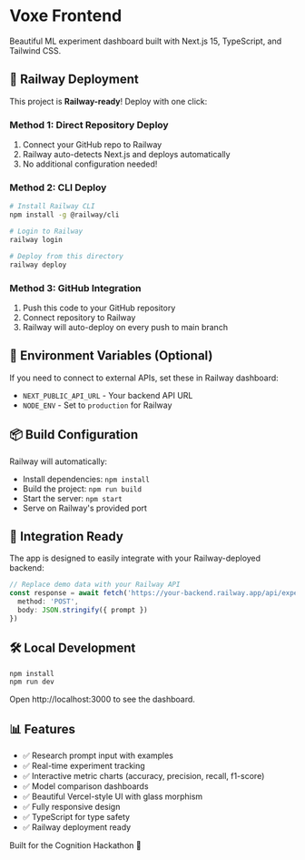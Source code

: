 # Voxe Frontend

Beautiful ML experiment dashboard built with Next.js 15, TypeScript, and Tailwind CSS.

## 🚀 Railway Deployment

This project is **Railway-ready**! Deploy with one click:

### Method 1: Direct Repository Deploy
1. Connect your GitHub repo to Railway
2. Railway auto-detects Next.js and deploys automatically
3. No additional configuration needed!

### Method 2: CLI Deploy
```bash
# Install Railway CLI
npm install -g @railway/cli

# Login to Railway
railway login

# Deploy from this directory
railway deploy
```

### Method 3: GitHub Integration
1. Push this code to your GitHub repository
2. Connect repository to Railway
3. Railway will auto-deploy on every push to main branch

## 🔧 Environment Variables (Optional)

If you need to connect to external APIs, set these in Railway dashboard:

- `NEXT_PUBLIC_API_URL` - Your backend API URL
- `NODE_ENV` - Set to `production` for Railway

## 📦 Build Configuration

Railway will automatically:
- Install dependencies: `npm install`
- Build the project: `npm run build` 
- Start the server: `npm start`
- Serve on Railway's provided port

## 🎯 Integration Ready

The app is designed to easily integrate with your Railway-deployed backend:

```typescript
// Replace demo data with your Railway API
const response = await fetch('https://your-backend.railway.app/api/experiment', {
  method: 'POST',
  body: JSON.stringify({ prompt })
})
```

## 🛠 Local Development

```bash
npm install
npm run dev
```

Open http://localhost:3000 to see the dashboard.

## 📊 Features

- ✅ Research prompt input with examples
- ✅ Real-time experiment tracking
- ✅ Interactive metric charts (accuracy, precision, recall, f1-score)
- ✅ Model comparison dashboards  
- ✅ Beautiful Vercel-style UI with glass morphism
- ✅ Fully responsive design
- ✅ TypeScript for type safety
- ✅ Railway deployment ready

Built for the Cognition Hackathon 🚀
